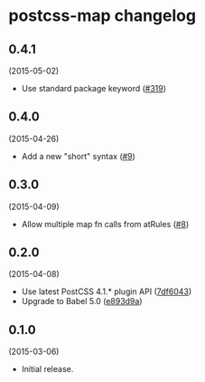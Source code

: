 # postcss-map changelog

## 0.4.1
(2015-05-02)

* Use standard package keyword
([#319](https://github.com/postcss/postcss/issues/319))

## 0.4.0
(2015-04-26)

* Add a new "short" syntax
([#9](https://github.com/pascalduez/postcss-map/issues/9))

## 0.3.0
(2015-04-09)

* Allow multiple map fn calls from atRules
([#8](https://github.com/pascalduez/postcss-map/issues/8))

## 0.2.0
(2015-04-08)

* Use latest PostCSS 4.1.* plugin API ([7df6043](https://github.com/pascalduez/postcss-map/commit/7df6043bbbcd1cd32028486c93349c0b12cdd725))
* Upgrade to Babel 5.0 ([e893d9a](https://github.com/pascalduez/postcss-map/commit/e893d9a848a64ee4844044eab12e3ce01ca95e27))

## 0.1.0
(2015-03-06)

* Initial release.
